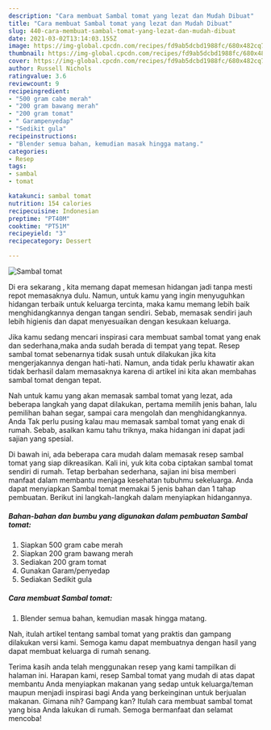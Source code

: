```yaml
---
description: "Cara membuat Sambal tomat yang lezat dan Mudah Dibuat"
title: "Cara membuat Sambal tomat yang lezat dan Mudah Dibuat"
slug: 440-cara-membuat-sambal-tomat-yang-lezat-dan-mudah-dibuat
date: 2021-03-02T13:14:03.155Z
image: https://img-global.cpcdn.com/recipes/fd9ab5dcbd1988fc/680x482cq70/sambal-tomat-foto-resep-utama.jpg
thumbnail: https://img-global.cpcdn.com/recipes/fd9ab5dcbd1988fc/680x482cq70/sambal-tomat-foto-resep-utama.jpg
cover: https://img-global.cpcdn.com/recipes/fd9ab5dcbd1988fc/680x482cq70/sambal-tomat-foto-resep-utama.jpg
author: Russell Nichols
ratingvalue: 3.6
reviewcount: 9
recipeingredient:
- "500 gram cabe merah"
- "200 gram bawang merah"
- "200 gram tomat"
- " Garampenyedap"
- "Sedikit gula"
recipeinstructions:
- "Blender semua bahan, kemudian masak hingga matang."
categories:
- Resep
tags:
- sambal
- tomat

katakunci: sambal tomat 
nutrition: 154 calories
recipecuisine: Indonesian
preptime: "PT40M"
cooktime: "PT51M"
recipeyield: "3"
recipecategory: Dessert

---
```



![Sambal tomat](https://img-global.cpcdn.com/recipes/fd9ab5dcbd1988fc/680x482cq70/sambal-tomat-foto-resep-utama.jpg)

Di era  sekarang , kita memang dapat memesan hidangan jadi tanpa mesti repot memasaknya dulu. Namun, untuk kamu yang ingin menyuguhkan hidangan terbaik untuk keluarga tercinta, maka kamu memang lebih baik menghidangkannya dengan tangan sendiri. Sebab, memasak sendiri jauh lebih higienis dan dapat menyesuaikan dengan kesukaan keluarga.

Jika kamu sedang mencari inspirasi cara membuat sambal tomat yang enak dan sederhana,maka anda sudah berada di tempat yang tepat. Resep sambal tomat  sebenarnya tidak susah untuk dilakukan jika kita mengerjakannya dengan hati-hati. Namun, anda tidak perlu khawatir akan tidak berhasil dalam memasaknya 
karena di artikel ini kita akan membahas sambal tomat dengan tepat.  



Nah untuk kamu yang akan memasak sambal tomat yang lezat, ada beberapa langkah yang dapat dilakukan, pertama memilih jenis bahan, lalu pemilihan bahan segar, sampai cara mengolah dan menghidangkannya. Anda Tak perlu pusing kalau mau memasak sambal tomat yang enak di rumah. Sebab, asalkan kamu  tahu triknya, maka hidangan ini dapat jadi sajian yang spesial.

Di bawah ini, ada beberapa cara mudah dalam memasak resep sambal tomat yang siap dikreasikan. Kali ini, yuk kita coba ciptakan sambal tomat sendiri di rumah. Tetap berbahan sederhana, sajian ini bisa memberi manfaat dalam membantu menjaga kesehatan tubuhmu sekeluarga. Anda dapat menyiapkan Sambal tomat memakai 5 jenis bahan dan 1 tahap pembuatan. Berikut ini langkah-langkah dalam menyiapkan hidangannya.

<!--inarticleads1-->

##### Bahan-bahan dan bumbu yang digunakan dalam pembuatan Sambal tomat:

1. Siapkan 500 gram cabe merah
1. Siapkan 200 gram bawang merah
1. Sediakan 200 gram tomat
1. Gunakan  Garam/penyedap
1. Sediakan Sedikit gula




<!--inarticleads2-->

##### Cara membuat Sambal tomat:

1. Blender semua bahan, kemudian masak hingga matang.




Nah, itulah artikel tentang  sambal tomat  yang praktis dan gampang dilakukan versi kami. Semoga kamu dapat membuatnya dengan hasil yang dapat membuat keluarga di rumah senang. 

Terima kasih anda telah menggunakan resep yang kami tampilkan di halaman ini. Harapan kami, resep  Sambal tomat yang mudah di atas dapat membantu Anda menyiapkan makanan yang sedap untuk keluarga/teman maupun menjadi inspirasi bagi Anda yang berkeinginan untuk berjualan makanan. Gimana nih? Gampang kan? Itulah cara membuat sambal tomat yang bisa Anda lakukan di rumah. Semoga bermanfaat dan selamat mencoba!

